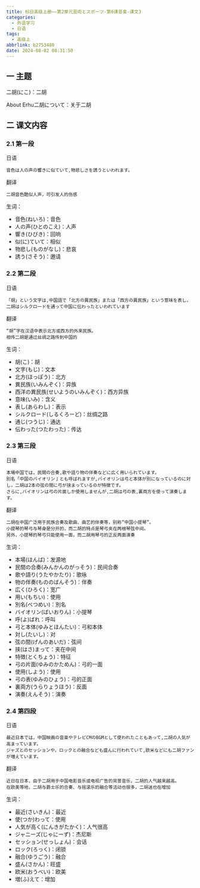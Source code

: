 ```yaml
---
title: 标日高级上册——第2单元芸術とスポーツ-第6课音楽-课文3
categories:
  - 外语学习
  - 日语
tags:
  - 高级上
abbrlink: b2753480
date: 2024-08-02 08:31:50
---
```

## 一 主题

二胡(にこ)：二胡

About Erhu二胡について：关于二胡

<!--more-->

## 二  课文内容

### 2.1 第一段

日语

```
音色は人の声の響きに似ていて,物悲しさを誘うといわれます。
```

翻译

```
二胡音色酷似人声，可引发人的伤感
```

生词：

* 音色(ねいろ)：音色
* 人の声(ひとのこえ)：人声
* 響き(ひびき)：回响
* 似(に)ていて：相似
* 物悲し(ものがなし)：悲哀
* 誘う(さそう)：邀请

### 2.2 第二段

日语

```
「胡」という文字は,中国語で「北方の異民族」または「西方の異民族」という意味を表し，
二胡はシルクロ一ドを通って中国に伝わったといわれています
```

翻译

```
“胡”字在汉语中表示北方或西方的外来民族。
相传二胡是通过丝绸之路传到中国的
```

生词：

* 胡(こ)：胡
* 文字(もじ)：文本
* 北方(ほっぽう)：北方
* 異民族(いみんぞく)：异族
* 西洋の異民族(せいようのいみんぞく)：西方异族
* 意味(いみ)：含义
* 表し(あらわし)：表示
* シルクロード(しるくろーど)：丝绸之路
* 通じ(つうじ)：通达
* 伝わった(つたわった)：传达

### 2.3 第三段

日语

```
本場中国では，民間の合奏,歌や語り物の伴奏などに広く用いられています。
別名「中国のバイオリン亅とも呼ばれますが,バイオリンは弓と本体が別になっているのに対し，二胡は2本の弦の間に弓が挟まっているのが特徴です。
さらに,バイオリンは弓の片面しか使用しませんが,二胡は弓の表,裏両方を使って演奏します。
```

翻译

```
二胡在中国广泛用于民族合奏及歌曲、曲艺的伴奏等，别称“中国小提琴”。
小提琴的琴弓与琴身是分开的，而二胡的特点是琴弓夹在两根琴弦中间。
另外，小提琴的琴弓只能使用一面，而二胡用琴弓的正反两面演奏
```

生词：

* 本場(ほんば)：发源地
* 民間の合奏(みんかんのがっそう)：民间合奏
* 歌や語り(うたやかたり)：歌咏
* 物の伴奏(もののばんそう)：伴奏
* 広く(ひろく)：宽广
* 用い(もちい)：使用
* 別名(べつめい)：別名
* バイオリン(ばいおりん)：小提琴
* 呼(よ)ばれ：呼叫
* 弓と本体(ゆみとほんたい)：弓和本体
* 対し(たいし)：对
* 弦の間(げんのあいだ)：弦间
* 挟(はさ)まって：夹在中间
* 特徴(とくちょう)：特征
* 弓の片面(ゆみのかためん)：弓的一面
* 使用(しよう)：使用
* 弓の表(ゆみのひょう)：弓的正面
* 裏両方(うらりょうほう)：反面
* 演奏(えんそう)：演奏

### 2.4 第四段

日语

```
最近日本では，中国映画の音楽やテレビCMのBGMとして使われたこともあって,二胡の人気が高まっています。
ジャズとのセッションや，ロックとの融合なども盛んに行われていて,欧米などにも二胡ファンが増えています。
```

翻译

```
近日在日本，由于二胡用于中国电影音乐或电视广告的背景音乐，二胡的人气越来越高。
在欧美等地，二胡与爵士乐的合奏、与摇滚乐的融合等活动也很多，二胡迷也在增加
```

生词：

* 最近(さいきん)：最近
* 使(つか)わって：使用
* 人気が高く(にんきがたかく)：人气很高
* ジャニーズ(じゃにーず)：杰尼斯
* セッション(せっしょん)：会话
* ロック(ろっく)：闭锁
* 融合(ゆうごう)：融合
* 盛ん(さかん)：旺盛
* 欧米(おうべい)：欧美
* 増(ふ)えて：增加